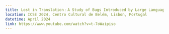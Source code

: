 ```yaml
---
title: Lost in Translation﹕A Study of Bugs Introduced by Large Language Models while Translating Code
location: ICSE 2024, Centro Cultural de Belém, Lisbon, Portugal
datetime: April 2024
link: https://www.youtube.com/watch?v=t-7oWaipiso
---
```

